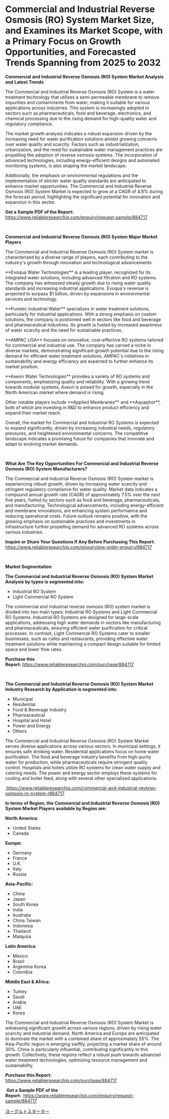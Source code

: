 <p><h1>Commercial and Industrial Reverse Osmosis (RO) System Market Size, and Examines its Market Scope, with a Primary Focus on Growth Opportunities, and Forecasted Trends Spanning from 2025 to 2032</h1></p><p><strong>Commercial and Industrial Reverse Osmosis (RO) System Market Analysis and Latest Trends</strong></p>
<p><p>The Commercial and Industrial Reverse Osmosis (RO) System is a water treatment technology that utilizes a semi-permeable membrane to remove impurities and contaminants from water, making it suitable for various applications across industries. This system is increasingly adopted in sectors such as pharmaceuticals, food and beverage, electronics, and chemical processing due to the rising demand for high-quality water and regulatory compliance.</p><p>The market growth analysis indicates a robust expansion driven by the increasing need for water purification solutions amidst growing concerns over water quality and scarcity. Factors such as industrialization, urbanization, and the need for sustainable water management practices are propelling the adoption of reverse osmosis systems. The incorporation of advanced technologies, including energy-efficient designs and automated monitoring systems, is also shaping the market landscape.</p><p>Additionally, the emphasis on environmental regulations and the implementation of stricter water quality standards are anticipated to enhance market opportunities. The Commercial and Industrial Reverse Osmosis (RO) System Market is expected to grow at a CAGR of 4.8% during the forecast period, highlighting the significant potential for innovation and expansion in this sector.</p></p>
<p><strong>Get a Sample PDF of the Report:&nbsp;</strong> <a href="https://www.reliableresearchiq.com/enquiry/request-sample/884717?utm_campaign=123&utm_medium=2&utm_source=Github&utm_content=ia&utm_term=25022025&utm_id=commercial-and-industrial-reverse-osmosis-ro-system">https://www.reliableresearchiq.com/enquiry/request-sample/884717</a></p>
<p>&nbsp;</p>
<p><strong>Commercial and Industrial Reverse Osmosis (RO) System Major Market Players</strong></p>
<p><p>The Commercial and Industrial Reverse Osmosis (RO) System market is characterized by a diverse range of players, each contributing to the industry's growth through innovation and technological advancements. </p><p>**Evoqua Water Technologies** is a leading player, recognized for its integrated water solutions, including advanced filtration and RO systems. The company has witnessed steady growth due to rising water quality standards and increasing industrial applications. Evoqua's revenue is projected to surpass $1 billion, driven by expansions in environmental services and technology.</p><p>**Puretec Industrial Water** specializes in water treatment solutions, particularly for industrial applications. With a strong emphasis on custom solutions, the company is positioned well in sectors like food and beverage and pharmaceutical industries. Its growth is fueled by increased awareness of water scarcity and the need for sustainable practices.</p><p>**AMPAC USA** focuses on innovative, cost-effective RO systems tailored for commercial and industrial use. The company has carved a niche in diverse markets, demonstrating significant growth potential due to the rising demand for efficient water treatment solutions. AMPAC's initiatives in sustainability and energy efficiency are expected to further enhance its market position.</p><p>**Axeon Water Technologies** provides a variety of RO systems and components, emphasizing quality and reliability. With a growing trend towards modular systems, Axeon is poised for growth, especially in the North American market where demand is rising. </p><p>Other notable players include **Applied Membranes** and **Aquaphor**, both of which are investing in R&D to enhance product efficiency and expand their market reach.</p><p>Overall, the market for Commercial and Industrial RO Systems is expected to expand significantly, driven by increasing industrial needs, regulatory pressures, and heightened environmental concerns. The competitive landscape indicates a promising future for companies that innovate and adapt to evolving market demands.</p></p>
<p>&nbsp;</p>
<p><strong>What Are The Key Opportunities For Commercial and Industrial Reverse Osmosis (RO) System Manufacturers?</strong></p>
<p><p>The Commercial and Industrial Reverse Osmosis (RO) System market is experiencing robust growth, driven by increasing water scarcity and stringent regulatory compliance for water quality. Market data indicates a compound annual growth rate (CAGR) of approximately 7.5% over the next five years, fueled by sectors such as food and beverage, pharmaceuticals, and manufacturing. Technological advancements, including energy-efficient and membrane innovations, are enhancing system performance and reducing operational costs. Future outlook remains positive, with the growing emphasis on sustainable practices and investments in infrastructure further propelling demand for advanced RO systems across various industries.</p></p>
<p><strong>Inquire or Share Your Questions If Any Before Purchasing This Report:</strong> <a href="https://www.reliableresearchiq.com/enquiry/pre-order-enquiry/884717?utm_campaign=123&utm_medium=2&utm_source=Github&utm_content=ia&utm_term=25022025&utm_id=commercial-and-industrial-reverse-osmosis-ro-system">https://www.reliableresearchiq.com/enquiry/pre-order-enquiry/884717</a></p>
<p>&nbsp;</p>
<p><strong>Market Segmentation</strong></p>
<p><strong>The Commercial and Industrial Reverse Osmosis (RO) System Market Analysis by types is segmented into:</strong></p>
<p><ul><li>Industrial RO System</li><li>Light Commercial RO System</li></ul></p>
<p><p>The commercial and industrial reverse osmosis (RO) system market is divided into two main types: Industrial RO Systems and Light Commercial RO Systems. Industrial RO Systems are designed for large-scale applications, addressing high water demands in sectors like manufacturing and pharmaceuticals, ensuring efficient water purification for critical processes. In contrast, Light Commercial RO Systems cater to smaller businesses, such as cafes and restaurants, providing effective water treatment solutions while maintaining a compact design suitable for limited space and lower flow rates.</p></p>
<p><strong>Purchase this Report:&nbsp;</strong><a href="https://www.reliableresearchiq.com/purchase/884717?utm_campaign=123&utm_medium=2&utm_source=Github&utm_content=ia&utm_term=25022025&utm_id=commercial-and-industrial-reverse-osmosis-ro-system">https://www.reliableresearchiq.com/purchase/884717</a></p>
<p>&nbsp;</p>
<p><strong>The Commercial and Industrial Reverse Osmosis (RO) System Market Industry Research by Application is segmented into:</strong></p>
<p><ul><li>Municipal</li><li>Residential</li><li>Food & Beverage Industry</li><li>Pharmaceutical</li><li>Hospital and Hotel</li><li>Power and Energy</li><li>Others</li></ul></p>
<p><p>The Commercial and Industrial Reverse Osmosis (RO) System Market serves diverse applications across various sectors. In municipal settings, it ensures safe drinking water. Residential applications focus on home water purification. The food and beverage industry benefits from high-purity water for production, while pharmaceuticals require stringent quality control. Hospitals and hotels utilize RO systems for clean water supply and catering needs. The power and energy sector employs these systems for cooling and boiler feed, along with several other specialized applications.</p></p>
<p><a href="https://www.reliableresearchiq.com/commercial-and-industrial-reverse-osmosis-ro-system-r884717?utm_campaign=123&utm_medium=2&utm_source=Github&utm_content=ia&utm_term=25022025&utm_id=commercial-and-industrial-reverse-osmosis-ro-system">&nbsp;https://www.reliableresearchiq.com/commercial-and-industrial-reverse-osmosis-ro-system-r884717</a></p>
<p><strong>In terms of Region, the Commercial and Industrial Reverse Osmosis (RO) System Market Players available by Region are:</strong></p>
<p>
    <p> <strong> North America: </strong>
        <ul>
            <li>United States</li>
            <li>Canada</li>
        </ul>
        </p> 
    <p> <strong> Europe: </strong>
        <ul>
            <li>Germany</li>
            <li>France</li>
            <li>U.K.</li>
            <li>Italy</li>
            <li>Russia</li>
        </ul>
        </p> 
    <p> <strong> Asia-Pacific: </strong>
        <ul>
            <li>China</li>
            <li>Japan</li>
            <li>South Korea</li>
            <li>India</li>
            <li>Australia</li>
            <li>China Taiwan</li>
            <li>Indonesia</li>
            <li>Thailand</li>
            <li>Malaysia</li>
        </ul>
        </p> 
    <p> <strong> Latin America: </strong>
        <ul>
            <li>Mexico</li>
            <li>Brazil</li>
            <li>Argentina Korea</li>
            <li>Colombia</li>
        </ul>
        </p> 
    <p> <strong> Middle East & Africa: </strong>
        <ul>
            <li>Turkey</li>
            <li>Saudi</li>
            <li>Arabia</li>
            <li>UAE</li>
            <li>Korea</li>
        </ul>
    </p>
    </p>
<p><p>The Commercial and Industrial Reverse Osmosis (RO) System Market is witnessing significant growth across various regions, driven by rising water scarcity and industrial demand. North America and Europe are anticipated to dominate the market with a combined share of approximately 55%. The Asia-Pacific region is emerging swiftly, projecting a market share of around 30%. China is particularly influential, contributing significantly to this growth. Collectively, these regions reflect a robust push towards advanced water treatment technologies, optimizing resource management and sustainability.</p></p>
<p><strong>Purchase this Report: </strong><a href="https://www.reliableresearchiq.com/purchase/884717?utm_campaign=123&utm_medium=2&utm_source=Github&utm_content=ia&utm_term=25022025&utm_id=commercial-and-industrial-reverse-osmosis-ro-system">https://www.reliableresearchiq.com/purchase/884717</a></p>
<p>&nbsp;<strong>Get a Sample PDF of the Report:&nbsp;&nbsp;</strong><a href="https://www.reliableresearchiq.com/enquiry/request-sample/884717?utm_campaign=123&utm_medium=2&utm_source=Github&utm_content=ia&utm_term=25022025&utm_id=commercial-and-industrial-reverse-osmosis-ro-system">https://www.reliableresearchiq.com/enquiry/request-sample/884717</a></p>
<p><strong></strong></p>
<p><p><a href="https://github.com/mohamedbakry57/Market-Research-Report-List-7/blob/main/473521139603.md?utm_campaign=123&utm_medium=2&utm_source=Github&utm_content=ia&utm_term=25022025&utm_id=commercial-and-industrial-reverse-osmosis-ro-system">ヨーグルトスターター</a></p></p>